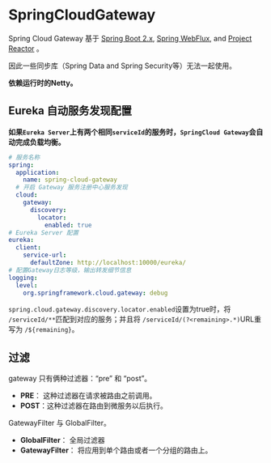 # SpringCloudGateway

 Spring Cloud Gateway 基于 [Spring Boot 2.x](https://spring.io/projects/spring-boot#learn), [Spring WebFlux](https://docs.spring.io/spring/docs/current/spring-framework-reference/web-reactive.html), and [Project Reactor](https://projectreactor.io/docs) 。

因此一些同步库（Spring Data and Spring Security等）无法一起使用。

**依赖运行时的Netty。**

## Eureka 自动服务发现配置

**如果`Eureka Server`上有两个相同`serviceId`的服务时，`SpringCloud Gateway`会自动完成负载均衡。**

```yaml
# 服务名称
spring:
  application:
    name: spring-cloud-gateway
  # 开启 Gateway 服务注册中心服务发现
  cloud:
    gateway:
      discovery:
        locator:
          enabled: true
# Eureka Server 配置
eureka:
  client:
    service-url:
      defaultZone: http://localhost:10000/eureka/
# 配置Gateway日志等级，输出转发细节信息
logging:
  level:
    org.springframework.cloud.gateway: debug
```

`spring.cloud.gateway.discovery.locator.enabled`设置为true时，将 `/serviceId/**`匹配到对应的服务；并且将 `/serviceId/(?<remaining>.*)`URL重写为 `/${remaining}`。



## 过滤

gateway 只有俩种过滤器：“pre” 和 “post”。

- **PRE**： 这种过滤器在请求被路由之前调用。
- **POST**：这种过滤器在路由到微服务以后执行。

GatewayFilter 与 GlobalFilter。

- **GlobalFilter**： 全局过滤器
- **GatewayFilter**： 将应用到单个路由或者一个分组的路由上。
